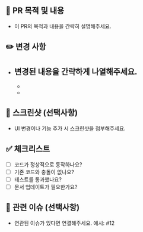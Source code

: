 ## 📌 PR 목적 및 내용
- 이 PR의 목적과 내용을 간략히 설명해주세요.

## ✏️ 변경 사항
- 변경된 내용을 간략하게 나열해주세요.
  - 
    -
    -

## 📸 스크린샷 (선택사항)
- UI 변경이나 기능 추가 시 스크린샷을 첨부해주세요.

## ✅ 체크리스트
- [ ] 코드가 정상적으로 동작하나요?
- [ ] 기존 코드와 충돌이 없나요?
- [ ] 테스트를 통과했나요?
- [ ] 문서 업데이트가 필요한가요?

## 🔗 관련 이슈 (선택사항)
- 연관된 이슈가 있다면 연결해주세요. 예시: #12
